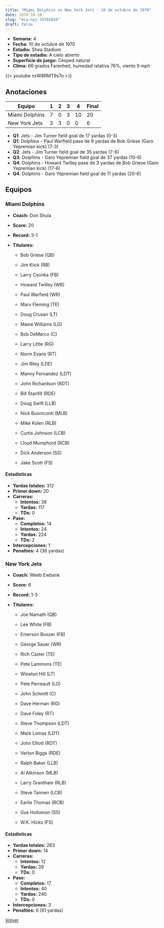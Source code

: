 ```yaml
---
title: "Miami Dolphins vs New York Jets - 10 de octubre de 1970"
date: 1970-10-10
slug: "mia-nyj-19701010"
draft: false
---
```


- **Semana:** 4
- **Fecha:** 10 de octubre de 1970
- **Estadio:** Shea Stadium
- **Tipo de estadio:** A cielo abierto
- **Superficie de juego:** Césped natural
- **Clima:** 66 grados Farenheit, humedad relativa 76%, viento 9 mph


{{< youtube nxW8RMT9s7o >}}


## Anotaciones
| Equipo | 1 | 2 | 3 | 4 | Final |
|--------|---|---|---|---|-------|
| Miami Dolphins  | 7 | 0 | 3 | 10  | 20 |
| New York Jets  | 3 | 3 | 0 | 0  | 6 |
- **Q1**: Jets - Jim Turner field goal de 17 yardas (0-3)
- **Q1**: Dolphins - Paul Warfield pase de 9 yardas de Bob Griese (Garo Yepremian kick) (7-3)
- **Q2**: Jets - Jim Turner field goal de 35 yardas (7-6)
- **Q3**: Dolphins - Garo Yepremian field goal de 37 yardas (10-6)
- **Q4**: Dolphins - Howard Twilley pase de 3 yardas de Bob Griese (Garo Yepremian kick) (17-6)
- **Q4**: Dolphins - Garo Yepremian field goal de 11 yardas (20-6)


## Equipos


### Miami Dolphins
* **Coach:** Don Shula
* **Score:** 20
* **Record:** 3-1
* **Titulares:** 

  * Bob Griese (QB) 

  * Jim Kiick (RB) 

  * Larry Csonka (FB) 

  * Howard Twilley (WR) 

  * Paul Warfield (WR) 

  * Marv Fleming (TE) 

  * Doug Crusan (LT) 

  * Maxie Williams (LG) 

  * Bob DeMarco (C) 

  * Larry Little (RG) 

  * Norm Evans (RT) 

  * Jim Riley (LDE) 

  * Manny Fernandez (LDT) 

  * John Richardson (RDT) 

  * Bill Stanfill (RDE) 

  * Doug Swift (LLB) 

  * Nick Buoniconti (MLB) 

  * Mike Kolen (RLB) 

  * Curtis Johnson (LCB) 

  * Lloyd Mumphord (RCB) 

  * Dick Anderson (SS) 

  * Jake Scott (FS) 

#### Estadísticas
* **Yardas totales:** 312
* **Primer down:** 20
* **Carreras:**
  * **Intentos:** 38
  * **Yardas:** 117
  * **TDs:** 0
* **Pase:**
  * **Completos:** 14
  * **Intentos:** 24
  * **Yardas:** 224
  * **TDs:** 2
* **Intercepciones:** 1
* **Penalties:** 4 (36 yardas)

### New York Jets
* **Coach:** Weeb Ewbank
* **Score:** 6
* **Record:** 1-3
* **Titulares:** 

  * Joe Namath (QB) 

  * Lee White (FB) 

  * Emerson Boozer (FB) 

  * George Sauer (WR) 

  * Rich Caster (TE) 

  * Pete Lammons (TE) 

  * Winston Hill (LT) 

  * Pete Perreault (LG) 

  * John Schmitt (C) 

  * Dave Herman (RG) 

  * Dave Foley (RT) 

  * Steve Thompson (LDT) 

  * Mark Lomas (LDT) 

  * John Elliott (RDT) 

  * Verlon Biggs (RDE) 

  * Ralph Baker (LLB) 

  * Al Atkinson (MLB) 

  * Larry Grantham (RLB) 

  * Steve Tannen (LCB) 

  * Earlie Thomas (RCB) 

  * Gus Hollomon (SS) 

  * W.K. Hicks (FS) 

#### Estadísticas
* **Yardas totales:** 263
* **Primer down:** 14
* **Carreras:**
  * **Intentos:** 12
  * **Yardas:** 39
  * **TDs:** 0
* **Pase:**
  * **Completos:** 17
  * **Intentos:** 40
  * **Yardas:** 240
  * **TDs:** 0
* **Intercepciones:** 3
* **Penalties:** 6 (61 yardas)


[Volver](/historia/1970)
